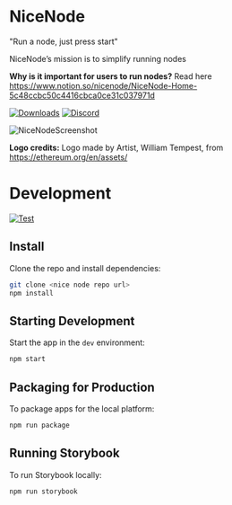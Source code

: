 # NiceNode

"Run a node, just press start"

NiceNode’s mission is to simplify running nodes

<strong>Why is it important for users to run nodes?</strong> Read here https://www.notion.so/nicenode/NiceNode-Home-5c48ccbc50c4416cbca0ce31c037971d

[![Downloads](https://badgen.net/badge/icon/alpha?label=downloads)](https://www.nicenode.xyz/downloads) [![Discord](https://badgen.net/badge/icon/discord?icon=discord&label)](https://discord.gg/k3dpYU4Pn9)

![NiceNodeScreenshot](https://www.nicenode.xyz/img/screenshot.png 'NiceNodeScreenshot')

<strong>Logo credits:</strong> Logo made by Artist, William Tempest, from https://ethereum.org/en/assets/

# Development

[![Test](https://github.com/jgresham/nice-node/actions/workflows/test.yml/badge.svg)](https://github.com/jgresham/nice-node/actions/workflows/test.yml)

## Install

Clone the repo and install dependencies:

```bash
git clone <nice node repo url>
npm install
```

## Starting Development

Start the app in the `dev` environment:

```bash
npm start
```

## Packaging for Production

To package apps for the local platform:

```bash
npm run package
```

## Running Storybook

To run Storybook locally:

```bash
npm run storybook
```
